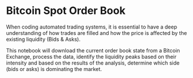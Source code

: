 # Bitcoin Spot Order Book

When coding automated trading systems, it is essential to have a deep understanding  of how trades are filled and how the price is affected by the existing liquidity (Bids & Asks).

This notebook will download the current order book state from a Bitcoin Exchange, process the data, identify the liquidity peaks based on their intensity and based on the results of the analysis, determine which side (bids or asks) is dominating the market.
